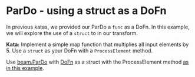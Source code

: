 <!--
    Licensed to the Apache Software Foundation (ASF) under one
    or more contributor license agreements.  See the NOTICE file
    distributed with this work for additional information
    regarding copyright ownership.  The ASF licenses this file
    to you under the Apache License, Version 2.0 (the
    "License"); you may not use this file except in compliance
    with the License.  You may obtain a copy of the License at

      http://www.apache.org/licenses/LICENSE-2.0

    Unless required by applicable law or agreed to in writing,
    software distributed under the License is distributed on an
    "AS IS" BASIS, WITHOUT WARRANTIES OR CONDITIONS OF ANY
    KIND, either express or implied.  See the License for the
    specific language governing permissions and limitations
    under the License.
-->
# ParDo - using a struct as a DoFn

In previous katas, we provided our ParDo a `func` as a DoFn.  In this example, we will explore
the use of a `struct` to in our transform.

**Kata:** Implement a simple map function that multiplies all input elements by 5.  Use a `struct` as your DoFn with
a `ProcessElement` method.

<div class="hint">
  Use <a href="https://godoc.org/github.com/apache/beam/sdks/go/pkg/beam#ParDo">
  beam.ParDo</a>
  with <a href="https://godoc.org/github.com/apache/beam/sdks/go/pkg/beam#hdr-DoFns">
  DoFn</a> as a struct with the ProcessElement method 
  <a href="https://github.com/apache/beam/blob/master/sdks/go/examples/contains/contains.go#L66">
  as in this example</a>.
</div>
